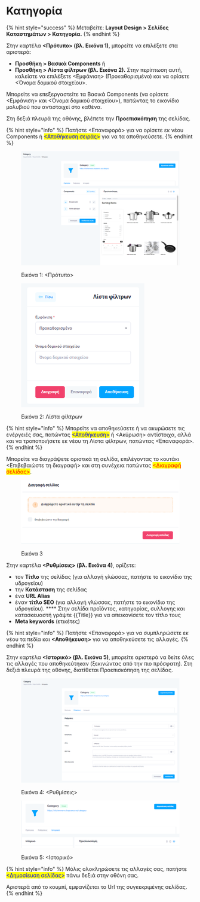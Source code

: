 # Κατηγορία

{% hint style="success" %}
Μεταβείτε: **Layout Design > Σελίδες Καταστημάτων > Κατηγορία.**
{% endhint %}

Στην καρτέλα **<Πρότυπο> (βλ. Εικόνα 1)**, μπορείτε να επιλέξετε στα αριστερά: &#x20;

* **Προσθήκη > Βασικά Components** ή
* **Προσθήκη > Λίστα φίλτρων (βλ. Εικόνα 2).**  Στην περίπτωση αυτή, καλείστε να επιλέξετε  <Εμφάνιση> (Προκαθορισμένο) και να ορίσετε <Όνομα δομικού στοιχείου>. &#x20;

Μπορείτε να επεξεργαστείτε τα Βασικά Components (να ορίσετε <Εμφάνιση> και <Όνομα δομικού στοιχείου>), πατώντας το εικονίδιο μολυβιού που αντιστοιχεί στο καθένα.&#x20;

Στη δεξιά πλευρά της οθόνης, βλέπετε την **Προεπισκόπηση** της σελίδας.&#x20;

{% hint style="info" %}
Πατήστε <Επαναφορά> για να ορίσετε εκ νέου Components ή <mark style="color:blue;"><Αποθήκευση σειράς></mark> για να τα αποθηκεύσετε.
{% endhint %}

<figure><img src="../../.gitbook/assets/ScreenHunter 111.png" alt=""><figcaption><p>Εικόνα 1: &#x3C;Πρότυπο></p></figcaption></figure>

<figure><img src="../../.gitbook/assets/ScreenHunter 112.png" alt=""><figcaption><p>Εικόνα 2: Λίστα φίλτρων</p></figcaption></figure>

{% hint style="info" %}
Μπορείτε να αποθηκεύσετε ή να ακυρώσετε τις ενέργειές σας, πατώντας <mark style="color:blue;"><Αποθήκευση></mark> ή <Ακύρωση> αντίστοιχα, αλλά και να τροποποιήσετε εκ νέου τη Λίστα φίλτρων, πατώντας <Επαναφορά>.&#x20;
{% endhint %}

Μπορείτε να διαγράψετε οριστικά τη σελίδα, επιλέγοντας το κουτάκι <Επιβεβαιώστε τη διαγραφή> και στη συνέχεια πατώντας <mark style="color:red;"><Διαγραφή σελίδας></mark>.

<figure><img src="../../.gitbook/assets/ScreenHunter 107.png" alt=""><figcaption><p>Εικόνα 3</p></figcaption></figure>

Στην καρτέλα **<Ρυθμίσεις> (βλ. Εικόνα 4)**, ορίζετε:

* τον **Τίτλο** της σελίδας (για αλλαγή γλώσσας, πατήστε το εικονίδιο της υδρογείου)
* την **Κατάσταση** της σελίδας
* ένα **URL Alias**&#x20;
* έναν **τίτλο SEO** (για αλλαγή γλώσσας, πατήστε το εικονίδιο της υδρογείου). **** Στην σελίδα προϊόντος, κατηγορίας, συλλογης και κατασκευαστή γράψτε \{{Title\}} για να απεικονίσετε τον τίτλο τους
* **Meta keywords** (ετικέτες)

{% hint style="info" %}
Πατήστε <Επαναφορά> για να συμπληρώσετε εκ νέου τα πεδία και **<Αποθήκευση>** για να αποθηκεύσετε τις αλλαγές.&#x20;
{% endhint %}

Στην καρτέλα **<Ιστορικό> (βλ. Εικόνα 5)**, μπορείτε αριστερά να δείτε όλες τις αλλαγές που αποθηκεύτηκαν (ξεκινώντας από την πιο πρόσφατη). Στη δεξιά πλευρά της οθόνης, διατίθεται Προεπισκόπηση της σελίδας.

<div>

<figure><img src="../../.gitbook/assets/ScreenHunter 113.png" alt=""><figcaption><p>Εικόνα 4: &#x3C;Ρυθμίσεις></p></figcaption></figure>

 

<figure><img src="../../.gitbook/assets/ScreenHunter 114 (1).png" alt=""><figcaption><p>Εικόνα 5: &#x3C;Ιστορικό></p></figcaption></figure>

</div>

{% hint style="info" %}
Μόλις ολοκληρώσετε τις αλλαγές σας, πατήστε <mark style="color:blue;"><Δημοσίευση σελίδας></mark> πάνω δεξιά στην οθόνη σας.&#x20;

Αριστερά από το κουμπί, εμφανίζεται το Url της συγκεκριμένης σελίδας.
{% endhint %}
